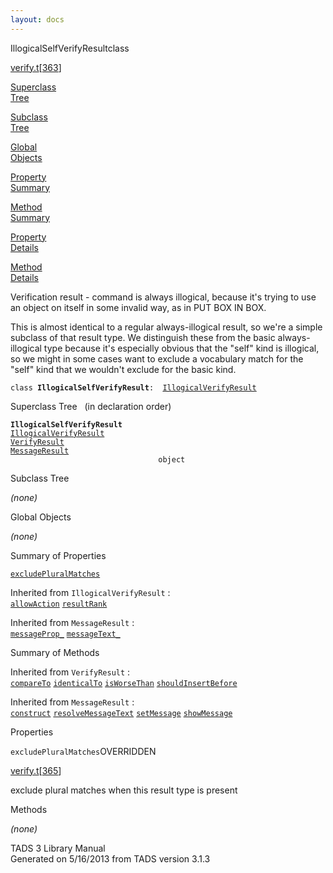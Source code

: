 ```yaml
---
layout: docs
---
```

<span class="title">IllogicalSelfVerifyResult</span><span class="type">class</span>

[verify.t](../file/verify.t.html)\[[363](../source/verify.t.html#363)\]

[Superclass  
Tree](#_SuperClassTree_)

[Subclass  
Tree](#_SubClassTree_)

[Global  
Objects](#_ObjectSummary_)

[Property  
Summary](#_PropSummary_)

[Method  
Summary](#_MethodSummary_)

[Property  
Details](#_Properties_)

[Method  
Details](#_Methods_)



Verification result - command is always illogical, because it's trying
to use an object on itself in some invalid way, as in PUT BOX IN BOX.

This is almost identical to a regular always-illogical result, so we're
a simple subclass of that result type. We distinguish these from the
basic always-illogical type because it's especially obvious that the
"self" kind is illogical, so we might in some cases want to exclude a
vocabulary match for the "self" kind that we wouldn't exclude for the
basic kind.

`class `**`IllogicalSelfVerifyResult`**` :   `[`IllogicalVerifyResult`](../object/IllogicalVerifyResult.html)



<span id="_SuperClassTree_"></span>



<span class="hdln">Superclass Tree</span>   (in declaration order)



**`IllogicalSelfVerifyResult`**  
[`IllogicalVerifyResult`](../object/IllogicalVerifyResult.html)  
[`VerifyResult`](../object/VerifyResult.html)  
[`MessageResult`](../object/MessageResult.html)  
`                                 object`  
<span id="_SubClassTree_"></span>



<span class="hdln">Subclass Tree</span>  



*(none)* <span id="_ObjectSummary_"></span>



<span class="hdln">Global Objects</span>  



*(none)* <span id="_PropSummary_"></span>



<span class="hdln">Summary of Properties</span>  



[`excludePluralMatches`](#excludePluralMatches)

Inherited from `IllogicalVerifyResult` :  
[`allowAction`](../object/IllogicalVerifyResult.html#allowAction) [`resultRank`](../object/IllogicalVerifyResult.html#resultRank)



Inherited from `MessageResult` :  
[`messageProp_`](../object/MessageResult.html#messageProp_) [`messageText_`](../object/MessageResult.html#messageText_)

<span id="_MethodSummary_"></span>



<span class="hdln">Summary of Methods</span>  







Inherited from `VerifyResult` :  
[`compareTo`](../object/VerifyResult.html#compareTo) [`identicalTo`](../object/VerifyResult.html#identicalTo) [`isWorseThan`](../object/VerifyResult.html#isWorseThan) [`shouldInsertBefore`](../object/VerifyResult.html#shouldInsertBefore)

Inherited from `MessageResult` :  
[`construct`](../object/MessageResult.html#construct) [`resolveMessageText`](../object/MessageResult.html#resolveMessageText) [`setMessage`](../object/MessageResult.html#setMessage) [`showMessage`](../object/MessageResult.html#showMessage)

<span id="_Properties_"></span>



<span class="hdln">Properties</span>  



<span id="excludePluralMatches"></span>

`excludePluralMatches`<span class="rem">OVERRIDDEN</span>

[verify.t](../file/verify.t.html)\[[365](../source/verify.t.html#365)\]



exclude plural matches when this result type is present



<span id="_Methods_"></span>



<span class="hdln">Methods</span>  



*(none)*



TADS 3 Library Manual  
Generated on 5/16/2013 from TADS version 3.1.3


